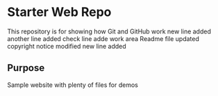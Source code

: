# Starter Web Repo

This repository is for showing how Git and GitHub work
new line added
another line added
check line adde
work area
Readme file updated
copyright notice
modified
new line added
## Purpose

Sample website with plenty of files for demos
